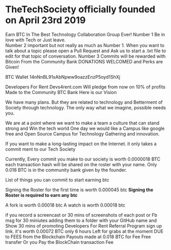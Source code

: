 # TheTechSociety officially founded on April 23rd 2019 
Earn BTC In The Best Technology Collaboration Group Ever!
Number 1 Be in love with Tech or Just leave.  
Number 2 important but not really as much as Number 1. When you want to talk about a topic please open a Pull Request and Ask us to start a .txt file to edit for that topic of conversation. 
Number 3 Commits will be rewarded with Bitcoin From the Community Bank DONATIONS WELCOMED and Perks are Given!

BTC Wallet 14nNnBL91sAbNpww9oazzEnzP5oyd1ShXj

Developers For Rent Devs4rent.com Will pledge from now on 10% of profits Made to the Community BTC Bank
Here is our Vision

We have many plans. But they are related to technology and Betterment of Society through technology. The only way what we imagine, possible needs you.

We are at a point where we want to make a team a culture that can stand strong and Win the tech world One day we would like a Campus like google free and Open Source Campus for Technology Gathering and innovation. 

If you want to make a long-lasting impact on the Internet. it only takes a commit ment to our Tech Society 

Currently, Every commit you make to our society is worth 0.0000018 BTC each transaction hash will be shared on the roster with your name. Only 0.018 BTC is in the community bank given by the founder. 

List of things you can commit to start earning btc 

Signing the Roster for the first time is worth 0.000045 btc <strong>Signing the Roster is required to earn any btc</strong> 

A fork is worth 0.00018 btc 
A watch is worth 0.00018 btc


if you record a screencast or 30 mins of screenshots of each post or Fb msg for 30 miniutes adding them to a folder with your GitHub name and Show 30 mins of promoting Developers For Rent Referral Program sign up link. it's worth 0.00072 BTC only 6 hours Left for grabs at the moment 
DUE to FEES from the Blockchain Payouts made at 0.018 BTC for Fee Free transfer Or you Pay the BlockChain transaction Fee 
